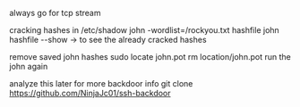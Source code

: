 always go for tcp stream

cracking hashes in /etc/shadow
john -wordlist=/rockyou.txt hashfile
john hashfile --show -> to see the already cracked hashes

remove saved john hashes
sudo locate john.pot
rm location/john.pot
run the john again

analyze this later for more backdoor info
git clone https://github.com/NinjaJc01/ssh-backdoor
